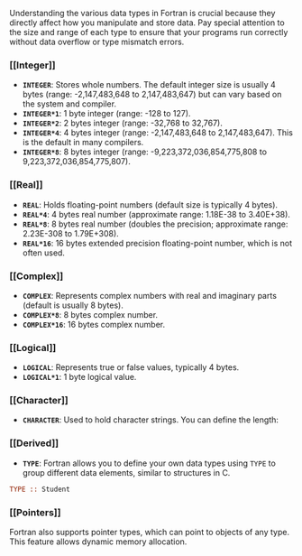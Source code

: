 
Understanding the various data types in Fortran is crucial because they directly affect how you manipulate and store data. Pay special attention to the size and range of each type to ensure that your programs run correctly without data overflow or type mismatch errors.



### **[[Integer]]**

- **`INTEGER`**: Stores whole numbers. The default integer size is usually 4 bytes (range: -2,147,483,648 to 2,147,483,647) but can vary based on the system and compiler.
- **`INTEGER*1`**: 1 byte integer (range: -128 to 127).
- **`INTEGER*2`**: 2 bytes integer (range: -32,768 to 32,767).
- **`INTEGER*4`**: 4 bytes integer (range: -2,147,483,648 to 2,147,483,647). This is the default in many compilers.
- **`INTEGER*8`**: 8 bytes integer (range: -9,223,372,036,854,775,808 to 9,223,372,036,854,775,807).





### **[[Real]]**

- **`REAL`**: Holds floating-point numbers (default size is typically 4 bytes).
- **`REAL*4`**: 4 bytes real number (approximate range: 1.18E-38 to 3.40E+38).
- **`REAL*8`**: 8 bytes real number (doubles the precision; approximate range: 2.23E-308 to 1.79E+308).
- **`REAL*16`**: 16 bytes extended precision floating-point number, which is not often used.





### **[[Complex]]**

- **`COMPLEX`**: Represents complex numbers with real and imaginary parts (default is usually 8 bytes).
- **`COMPLEX*8`**: 8 bytes complex number.
- **`COMPLEX*16`**: 16 bytes complex number.




### **[[Logical]]**

- **`LOGICAL`**: Represents true or false values, typically 4 bytes.
- **`LOGICAL*1`**: 1 byte logical value.




### **[[Character]]**

- **`CHARACTER`**: Used to hold character strings. You can define the length:




### **[[Derived]]**

- **`TYPE`**: Fortran allows you to define your own data types using `TYPE` to group different data elements, similar to structures in C.

```fortran
TYPE :: Student
```




### **[[Pointers]]**

Fortran also supports pointer types, which can point to objects of any type. This feature allows dynamic memory allocation.